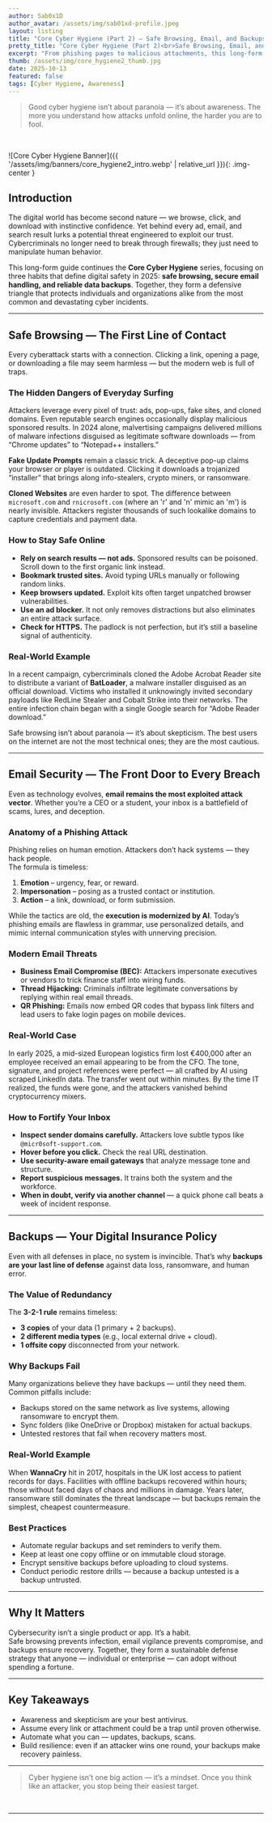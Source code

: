 ```yaml
---
author: Sab0x1D
author_avatar: /assets/img/sab01xd-profile.jpeg
layout: listing
title: "Core Cyber Hygiene (Part 2) — Safe Browsing, Email, and Backups"
pretty_title: "Core Cyber Hygiene (Part 2)<br>Safe Browsing, Email, and Backups"
excerpt: "From phishing pages to malicious attachments, this long-form awareness guide explores safe browsing habits, secure email behavior, and reliable backup strategies."
thumb: /assets/img/core_hygiene2_thumb.jpg
date: 2025-10-13
featured: false
tags: [Cyber Hygiene, Awareness]
---
```


<blockquote class="featured-quote">
Good cyber hygiene isn’t about paranoia — it’s about awareness. The more you understand how attacks unfold online, the harder you are to fool.
</blockquote>
<br>

![Core Cyber Hygiene Banner]({{ '/assets/img/banners/core_hygiene2_intro.webp' | relative_url }}){: .img-center }

## Introduction

The digital world has become second nature — we browse, click, and download with instinctive confidence. Yet behind every ad, email, and search result lurks a potential threat engineered to exploit our trust. Cybercriminals no longer need to break through firewalls; they just need to manipulate human behavior.

This long-form guide continues the **Core Cyber Hygiene** series, focusing on three habits that define digital safety in 2025: **safe browsing, secure email handling, and reliable data backups**. Together, they form a defensive triangle that protects individuals and organizations alike from the most common and devastating cyber incidents.

---

## Safe Browsing — The First Line of Contact

Every cyberattack starts with a connection. Clicking a link, opening a page, or downloading a file may seem harmless — but the modern web is full of traps.

### The Hidden Dangers of Everyday Surfing

Attackers leverage every pixel of trust: ads, pop-ups, fake sites, and cloned domains. Even reputable search engines occasionally display malicious sponsored results. In 2024 alone, malvertising campaigns delivered millions of malware infections disguised as legitimate software downloads — from “Chrome updates” to “Notepad++ installers.”

**Fake Update Prompts** remain a classic trick. A deceptive pop-up claims your browser or player is outdated. Clicking it downloads a trojanized “installer” that brings along info-stealers, crypto miners, or ransomware.

**Cloned Websites** are even harder to spot. The difference between `microsoft.com` and `rnicrosoft.com` (where an 'r' and 'n' mimic an 'm') is nearly invisible. Attackers register thousands of such lookalike domains to capture credentials and payment data.

### How to Stay Safe Online

- **Rely on search results — not ads.** Sponsored results can be poisoned. Scroll down to the first organic link instead.  
- **Bookmark trusted sites.** Avoid typing URLs manually or following random links.  
- **Keep browsers updated.** Exploit kits often target unpatched browser vulnerabilities.  
- **Use an ad blocker.** It not only removes distractions but also eliminates an entire attack surface.  
- **Check for HTTPS.** The padlock is not perfection, but it’s still a baseline signal of authenticity.  

### Real-World Example

In a recent campaign, cybercriminals cloned the Adobe Acrobat Reader site to distribute a variant of **BatLoader**, a malware installer disguised as an official download. Victims who installed it unknowingly invited secondary payloads like RedLine Stealer and Cobalt Strike into their networks. The entire infection chain began with a single Google search for “Adobe Reader download.”

Safe browsing isn’t about paranoia — it’s about skepticism. The best users on the internet are not the most technical ones; they are the most cautious.

---

## Email Security — The Front Door to Every Breach

Even as technology evolves, **email remains the most exploited attack vector**. Whether you’re a CEO or a student, your inbox is a battlefield of scams, lures, and deception.

### Anatomy of a Phishing Attack

Phishing relies on human emotion. Attackers don’t hack systems — they hack people.  
The formula is timeless:
1. **Emotion** – urgency, fear, or reward.  
2. **Impersonation** – posing as a trusted contact or institution.  
3. **Action** – a link, download, or form submission.  

While the tactics are old, the **execution is modernized by AI**. Today’s phishing emails are flawless in grammar, use personalized details, and mimic internal communication styles with unnerving precision.

### Modern Email Threats

- **Business Email Compromise (BEC):** Attackers impersonate executives or vendors to trick finance staff into wiring funds.  
- **Thread Hijacking:** Criminals infiltrate legitimate conversations by replying within real email threads.  
- **QR Phishing:** Emails now embed QR codes that bypass link filters and lead users to fake login pages on mobile devices.  

### Real-World Case

In early 2025, a mid-sized European logistics firm lost €400,000 after an employee received an email appearing to be from the CFO. The tone, signature, and project references were perfect — all crafted by AI using scraped LinkedIn data. The transfer went out within minutes. By the time IT realized, the funds were gone, and the attackers vanished behind cryptocurrency mixers.

### How to Fortify Your Inbox

- **Inspect sender domains carefully.** Attackers love subtle typos like `@micr0soft-support.com`.  
- **Hover before you click.** Check the real URL destination.  
- **Use security-aware email gateways** that analyze message tone and structure.  
- **Report suspicious messages.** It trains both the system and the workforce.  
- **When in doubt, verify via another channel** — a quick phone call beats a week of incident response.

---

## Backups — Your Digital Insurance Policy

Even with all defenses in place, no system is invincible. That’s why **backups are your last line of defense** against data loss, ransomware, and human error.

### The Value of Redundancy

The **3-2-1 rule** remains timeless:
- **3 copies** of your data (1 primary + 2 backups).  
- **2 different media types** (e.g., local external drive + cloud).  
- **1 offsite copy** disconnected from your network.  

### Why Backups Fail

Many organizations believe they have backups — until they need them. Common pitfalls include:  
- Backups stored on the same network as live systems, allowing ransomware to encrypt them.  
- Sync folders (like OneDrive or Dropbox) mistaken for actual backups.  
- Untested restores that fail when recovery matters most.

### Real-World Example

When **WannaCry** hit in 2017, hospitals in the UK lost access to patient records for days. Facilities with offline backups recovered within hours; those without faced days of chaos and millions in damage. Years later, ransomware still dominates the threat landscape — but backups remain the simplest, cheapest countermeasure.

### Best Practices

- Automate regular backups and set reminders to verify them.  
- Keep at least one copy offline or on immutable cloud storage.  
- Encrypt sensitive backups before uploading to cloud systems.  
- Conduct periodic restore drills — because a backup untested is a backup untrusted.

---

## Why It Matters

Cybersecurity isn’t a single product or app. It’s a habit.  
Safe browsing prevents infection, email vigilance prevents compromise, and backups ensure recovery. Together, they form a sustainable defense strategy that anyone — individual or enterprise — can adopt without spending a fortune.

---

## Key Takeaways

- Awareness and skepticism are your best antivirus.  
- Assume every link or attachment could be a trap until proven otherwise.  
- Automate what you can — updates, backups, scans.  
- Build resilience: even if an attacker wins one round, your backups make recovery painless.  

---

<blockquote class="closing-quote">
Cyber hygiene isn’t one big action — it’s a mindset. Once you think like an attacker, you stop being their easiest target.
</blockquote>
<br>

---
